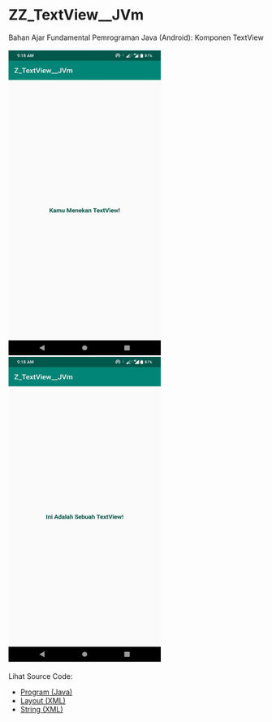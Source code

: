 # ZZ_TextView__JVm
Bahan Ajar Fundamental Pemrograman Java (Android): Komponen TextView<br><br>
<img src="https://github.com/RizkyKhapidsyah/ZZ_TextView__JVm/blob/master/app/rslts/photo_2020-04-19_09-30-37.jpg" height=600px width=300px>
<img src="https://github.com/RizkyKhapidsyah/ZZ_TextView__JVm/blob/master/app/rslts/photo_2020-04-19_09-30-52.jpg" height=600px width=300px><br><br>
Lihat Source Code:<br>
- <a href="https://github.com/RizkyKhapidsyah/ZZ_TextView__JVm/blob/master/app/src/main/java/com/rk/tv/MainActivity.java">Program (Java)</a><br>
- <a href="https://github.com/RizkyKhapidsyah/ZZ_TextView__JVm/blob/master/app/src/main/res/layout/activity_main.xml">Layout (XML)</a><br>
- <a href="https://github.com/RizkyKhapidsyah/ZZ_TextView__JVm/blob/master/app/src/main/res/values/strings.xml">String (XML)</a>
